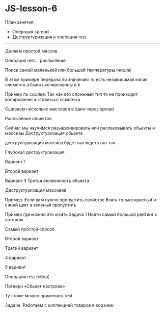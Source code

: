 # JS-lesson-6

 План занятия

- Операция spread
- Деструктуризация и операция rest
_______________________________________________________________________________________________________________________________________________________________________

Делаем простой массив

Операция rest... распыление

Поиск самой маленькой или большой температуры (числа)

В этом примере передача по значению то есть незавиcимая копия элемента а были скопированны в b

Пример по ссылке. Так как єто сложнный тип то не проиходит копирование а ставиться ссылочка

Сшиваем несколько массивов в один через spread

Распыление обьектов

Сейчас мы научимся разьархивировать или распаковывать обьекты и массивы
Деструктуризация обьекта

деструктуризация массива будет выглядеть вот так

Глубокая деструктуризация

Вариант 1

Второй вариант

Вариант 3 Третья вложенность обьекта

Деструктуризация массивов

Пример. Если вам нужно пропустить свойство
Взять только красный и синий цвет а зеленый пропустить

Пример где можно это юзать
Задача 1 Найти самый большой рейтинг с автором

Самый простой способ

Второй вариант

Третий вариант

4 вариант

5 вариант

Операция rest (сбор)

Патеерн «Обьект настроек»

Тут тоже можно применить rest

Задача. Работаем с коллекцией товаров в корзине:
